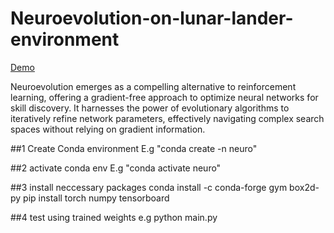 
# Neuroevolution-on-lunar-lander-environment
[Demo](https://drive.google.com/file/d/1Ox_-vUYe3O9yloKqBm6s0A48h1JwCiZk/view)
  
</video>
Neuroevolution emerges as a compelling alternative to reinforcement learning, offering a gradient-free approach to optimize neural networks for skill discovery. It harnesses the power of evolutionary algorithms to iteratively refine network parameters, effectively navigating complex search spaces without relying on gradient information.


##1 Create Conda environment 
  E.g "conda create -n  neuro"

##2 activate conda env
  E.g "conda activate neuro"

##3 install neccessary packages
  conda install -c conda-forge gym box2d-py 
  pip install torch numpy tensorboard

##4 test using trained weights
  e.g python main.py

